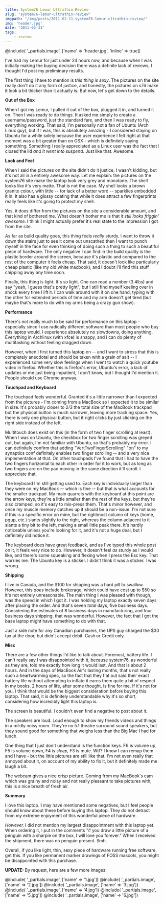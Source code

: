 ```yaml
---
title: System76 Lemur Ultrathin Review
slug: "system76-lemur-ultrathin-review"
imgpath: "/img/posts/2011-02-11-system76-lemur-ultrathin-review/"
img: 'header.jpg'
date: "2011-02-11"
tags:
    - review
---
```


@include( '_partials.image', ['name' => 'header.jpg', 'inline' => true])

I've had my Lemur for just under 24 hours now, and because when I was initially making the buying decision there was a 
definite lack of reviews, I thought I'd post my preliminary results.

The first thing I have to mention is _this thing is sexy_. The pictures on the site really don't do it any form of 
justice, and honestly, the pictures on s76 make it look a bit thicker than it actually is. But now, let's get down to 
the details.

**Out of the Box**

When I got my Lemur, I pulled it out of the box, plugged it in, and turned it on. Then I was ready to do things. It 
asked me simply to create a username/password, just the standard fare, and then I was ready to fly, everything working. 
That said, I'm personally not a fan of Ubuntu (Arch Linux guy), but if I was, this is absolutely amazing - I considered 
staying on Ubuntu for a while solely because the user experience I felt right at that moment was a bit greater than on 
OSX - which is definitely saying something. Something I really appreciated as a Linux user was the fact that I closed 
the lid _and it went into suspend_. Just like that. Awesome.

**Look and Feel**

When I said the pictures on the site didn't do it justice, I wasn't kidding, but it's not all in a entirely awesome way. 
Let me explain: the pictures on the system76 site make the laptop look very grey and monotone. The shell looks like 
it's very matte. That is not the case. My shell looks a brown granite colour, with little -- for lack of a better word 
-- sparklies embedded it in. It also has a glossy coating that while it does attract a few fingerprints really feels 
like it's going to protect my shell.

Yes, it does differ from the pictures on the site a considerable amount, and that kind of bothered me. What doesn't 
bother me is that _it still looks friggin' awesome_. I think I might actually prefer it's real state to the impression 
I got from the site.

As far as build quality goes, this thing feels _really_ sturdy. I want to throw it down the stairs just to see it come 
out unscathed then I want to punch myself in the face for even thinking of doing such a thing to such a beautiful piece 
of hardware. The only negative I can find in the build quality is the plastic border around the screen, because it's 
plastic and compared to the rest of the computer it feels cheap. That said, it doesn't look like particularly cheap 
plastic (like my old white macbook), and I doubt I'll find this stuff chipping away any time soon.

Finally, this thing is light. It's so light. One can read a number (3.4lbs) and say "yeah, I guess that's pretty light", 
but I still find myself keeling over in shock every time I lift it. I can walk around with it on one hand, typing with 
the other for extended periods of time and my arm doesn't get tired (but maybe that's more to do with my arms being a 
crazy gun show).

**Performance**

There's not really much to be said for performance on this laptop - especially since I use radically different software 
than most people who buy this laptop would. I experience absolutely no slowdowns, doing anything. Everything in Archlinux 
(with xfce) is snappy, and I can do plenty of multitasking without feeling dragged down.

However, when I first turned this laptop on -- and I want to stress that this is completely anecdotal and should be 
taken with a grain of salt -- I experienced some very slow feelings when I went to watch a quick youtube video in 
firefox. Whether this is firefox's error, Ubuntu's error, a lack of updates or me just being impatient, I don't know, 
but I thought I'd mention it. People should use Chrome anyway.

**Touchpad and Keyboard**

The touchpad feels wonderful. Granted it's a little narrower than I expected from the pictures - I'm coming from a 
MacBook so I expected it to be similar in size. It's probably closer to 2/3 the total size of the MacBook trackpad but 
the physical button is much narrower, leaving more tracking space. Yes, there is only one physical button, but it right 
clicks by just clicking on the right side instead of the left.

Multitouch does exist on this (in the form of two finger scrolling at least). When I was on Ubuntu, the checkbox for 
two finger scrolling was greyed out, but again, I'm not familiar with Ubuntu, so that's probably my error. I can 
definitely confirm that adding "VertTwoFingerScrolling" "on" to my synaptics conf definitely enables two finger 
scrolling -- and a very nice implementation at that. On other touchpads I've found that I had to have the two fingers 
horizontal to each other in order for it to work, but as long as two fingers are on the pad moving in the same direction 
it'll scroll. I appreciate that.

The keyboard I'm still getting used to. Each key is individually larger than they were on my MacBook -- which is fine 
-- but that is what accounts for the smaller trackpad. My main quarrels with the keyboard at this point are the arrow 
keys, they're a little smaller than the rest of the keys, but they're also cramped, so it's easy to mis-press them. 
That's minor however, and once my muscle memory catches up it should be a non-issue. I'm not sure if this is a specific 
error on mine, but the rightmost column of keys (home, pgup, etc.) slants slightly to the right, whereas the column 
adjacent to it slants a tiny bit to the left, making a small little peak there. It's hardly noticeable unless you're 
looking for it, and it's not a huge deal, but I definitely did notice it.

The keyboard does have great feedback, and as I've typed this whole post on it, it feels very nice to do. However, 
it doesn't feel _as_ sturdy as I would like, and there's some squeaking and flexing when I press the Esc key. That 
worries me. The Ubuntu key is a sticker. I didn't think it was a sticker. I was wrong.

**Shipping**

I live in Canada, and the $100 for shipping was a hard pill to swallow. However, this _does_ include brokerage, 
which could have cost up to $50 so it's not entirely unreasonable. The main thing I was pleased with though, was the 
speed in which I got it. I was holding my laptop exactly seven days after placing the order. And that's seven _total_ 
days, five business days. Considering the estimates of 8 business days in manufacturing, and four business days shipping, 
that was wonderful. However, the fact that I got the base laptop might have something to do with that.

Just a side note for any Canadian purchasers, the UPS guy charged the $30 tax at the door, but didn't accept debit. 
Cash or Credit only.

**Misc**

There are a few other things I'd like to talk about. Foremost, battery life. I can't really say I was disappointed with 
it, because system76, as wonderful as they are, told me exactly how long it would last. And that is about 2 hours. And 
in the days of MacBook Air's lasting months, that's not really such a heartwarming spec, so the fact that they flat out 
said their exact battery life without attempting to inflate it earns them quite a bit of respect in my books. 2 hours 
of life, after some thought, is fine for me. If it's not for you, I think that would be the biggest consideration before 
buying this laptop. That said, it is definitely understandable why it's so short, considering how incredibly light this 
laptop is.

The screen is beautiful. I couldn't even find a negative to post about it.

The speakers are loud. Loud enough to show my friends videos and things in a mildly noisy room. They're no 5.1 theatre 
surround sound speakers, but they sound good for something that weighs less than the Big Mac I had for lunch.

One thing that I just don't understand is the function keys. F6 is volume up, F5 is volume down, F4 is _sleep,_ 
F3 is mute. Wtf? I know I can remap them - and I have - but the little pictures are still like that. I'm not even really 
that annoyed about it, on account of my ability to fix it, but it definitely made me laugh a bit.

The webcam gives a nice crisp picture. Coming from my MacBook's cam which was grainy and noisy and not really pleasant 
to take pictures with, this is a nice breath of fresh air.

**Summary**

I love this laptop. I may have mentioned some negatives, but I feel people should know about these before buying this 
laptop. They do not detract from my extreme enjoyment of this wonderful piece of hardware.

_However,_&nbsp;I did not mention my largest disappointment with this laptop yet. When ordering it, I put in the comments 
"if you draw a little picture of a penguin with a sharpie on the box, I will love you forever." When I received the 
shipment, there was no penguin present. Smh.

Overall, if you like light, thin, sexy piece of hardware running free software, get this. If you like permanent marker 
drawings of FOSS mascots, you might be disappointed with this purchase.

**UPDATE:** By request, here are a few more images:

@include( '_partials.image', ['name' => '1.jpg'])
@include( '_partials.image', ['name' => '2.jpg'])
@include( '_partials.image', ['name' => '3.jpg'])
@include( '_partials.image', ['name' => '4.jpg'])
@include( '_partials.image', ['name' => '5.jpg'])
@include( '_partials.image', ['name' => '6.jpg'])
